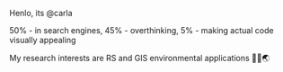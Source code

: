
Henlo, its @carla 

50% - in search engines,
45% - overthinking,
5%  - making actual code visually appealing

My research interests are RS and GIS environmental applications 🤹‍♀️🌏




<!---  - 💞️ I’m looking to collaborate on ...
- 📫 How to reach me ...   ---!>

<!---
cmmarellano/cmmarellano is a ✨ special ✨ repository because its `README.md` (this file) appears on your GitHub profile.
You can click the Preview link to take a look at your changes.
--->
